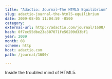 ```yaml
---
title: "Adactio: Journal—The HTML5 Equilibrium"
slug: adactio-journal-the-html5-equilibrium
date: 2009-08-05 11:04:59 -0500
category: 
external-url: http://adactio.com/journal/1600/
hash: 0f7ec55dbe23a307071fe50209d33bf1
year: 2009
month: 08
scheme: http
host: adactio.com
path: /journal/1600/

---
```


Inside the troubled mind of HTML5.
